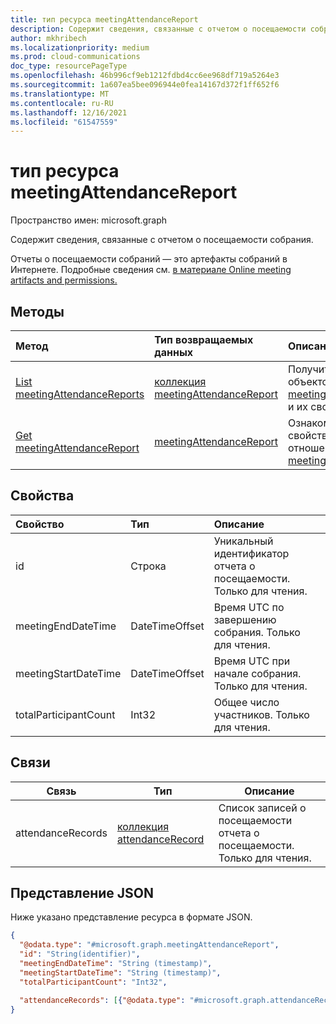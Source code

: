 ```yaml
---
title: тип ресурса meetingAttendanceReport
description: Содержит сведения, связанные с отчетом о посещаемости собрания.
author: mkhribech
ms.localizationpriority: medium
ms.prod: cloud-communications
doc_type: resourcePageType
ms.openlocfilehash: 46b996cf9eb1212fdbd4cc6ee968df719a5264e3
ms.sourcegitcommit: 1a607ea5bee096944e0fea14167d372f1ff652f6
ms.translationtype: MT
ms.contentlocale: ru-RU
ms.lasthandoff: 12/16/2021
ms.locfileid: "61547559"
---
```

# <a name="meetingattendancereport-resource-type"></a>тип ресурса meetingAttendanceReport

Пространство имен: microsoft.graph

Содержит сведения, связанные с отчетом о посещаемости собрания.

Отчеты о посещаемости собраний — это артефакты собраний в Интернете. Подробные сведения см. [в материале Online meeting artifacts and permissions.](/graph/cloud-communications-online-meeting-artifacts)

## <a name="methods"></a>Методы

|Метод|Тип возвращаемых данных|Описание|
|:---|:---|:---|
|[List meetingAttendanceReports](../api/meetingattendancereport-list.md)|[коллекция meetingAttendanceReport](../resources/meetingattendancereport.md)|Получите список объектов  [meetingAttendanceReport](../resources/meetingattendancereport.md) и их свойств.|
|[Get meetingAttendanceReport](../api/meetingattendancereport-get.md)|[meetingAttendanceReport](../resources/meetingattendancereport.md)|Ознакомьтесь с свойствами и отношениями объекта [meetingAttendanceReport.](../resources/meetingattendancereport.md)|

## <a name="properties"></a>Свойства

| Свойство              | Тип                                               | Описание                     |
|:----------------------|:---------------------------------------------------|:--------------------------------|
| id                    | Строка   | Уникальный идентификатор отчета о посещаемости. Только для чтения. |
| meetingEndDateTime    | DateTimeOffset | Время UTC по завершению собрания. Только для чтения.   |
| meetingStartDateTime  | DateTimeOffset | Время UTC при начале собрания. Только для чтения.   |
| totalParticipantCount | Int32 | Общее число участников. Только для чтения.  |

## <a name="relationships"></a>Связи

| Связь | Тип | Описание |
| ------------ | ---- | ----------- |
| attendanceRecords | [коллекция attendanceRecord](attendanceRecord.md) | Список записей о посещаемости отчета о посещаемости. Только для чтения. |

## <a name="json-representation"></a>Представление JSON

Ниже указано представление ресурса в формате JSON.

<!-- {
  "blockType": "resource",
  "optionalProperties": [

  ],
  "@odata.type": "microsoft.graph.meetingAttendanceReport"
}-->

```json
{
  "@odata.type": "#microsoft.graph.meetingAttendanceReport",
  "id": "String(identifier)",
  "meetingEndDateTime": "String (timestamp)",
  "meetingStartDateTime": "String (timestamp)",
  "totalParticipantCount": "Int32",

  "attendanceRecords": [{"@odata.type": "#microsoft.graph.attendanceRecord"}]
}
```
